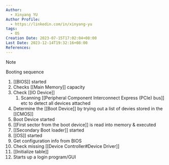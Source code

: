 ```yaml
---
Author:
  - Xinyang YU
Author Profile:
  - https://linkedin.com/in/xinyang-yu
tags:
  - OS
Creation Date: 2023-07-15T17:02:04+08:00
Last Date: 2023-12-14T19:32:16+08:00
References: 
---
```

>[!note]
>Booting sequence
>1. [[BIOS]] started
>	1. Checks [[Main Memory]] capacity
>	2. Check [[IO Device]]
>		1. Scanning [[Peripheral Component Interconnect Express (PCIe) bus]] etc to detect all devices attached
>	3. Determine the [[Boot Device]] by trying out a list of devies stored in the [[CMOS]]
>2. Boot Device started
>	1. [[First sector from the boot device]] is read into memory & executed
>3. [[Secondary Boot loader]] started
>4. [[OS]] started
>	1. Get configuration info from BIOS
>	2. Check missing [[Device Controller#Device Driver]]
>	3. [[Initialize table]]
>	4. Starts up a login program/GUI
